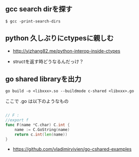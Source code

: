 ## gcc search dirを探す

```
$ gcc -print-search-dirs
```

## python 久しぶりにctypesに親しむ

- http://yizhang82.me/python-interop-inside-ctypes

- structを返す時どうなるんだっけ？

## go shared libraryを出力

```
go build -o <libxxx>.so --buildmode c-shared <libxxx>.go
```

ここで <libxxx>.go は以下のようなもの

```go

// F :
//export f
func F(name *C.char) C.int {
	name := C.GoString(name)
    return c.int(len(name))
}
```

- https://github.com/vladimirvivien/go-cshared-examples
